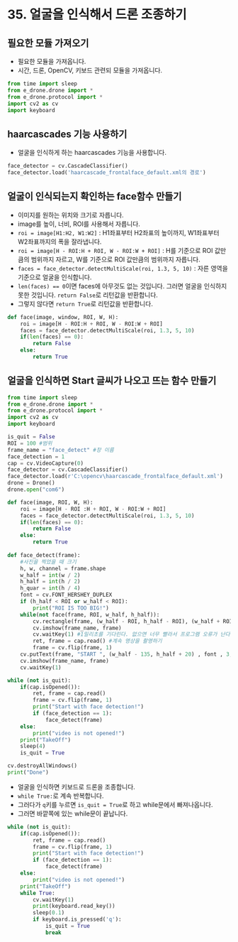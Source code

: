 # 35. 얼굴을 인식해서 드론 조종하기
## 필요한 모듈 가져오기
* 필요한 모듈을 가져옵니다.
* 시간, 드론, OpenCV, 키보드 관련되 모듈을 가져옵니다.
```python
from time import sleep
from e_drone.drone import *
from e_drone.protocol import *
import cv2 as cv
import keyboard
```

## haarcascades 기능 사용하기
* 얼굴을 인식하게 하는 haarcascades 기능을 사용합니다.
```python
face_detector = cv.CascadeClassifier()
face_detector.load('haarcascade_frontalface_default.xml의 경로')
```

## 얼굴이 인식되는지 확인하는 face함수 만들기
* 이미지를 원하는 위치와 크기로 자릅니다.
* image를 높이, 너비, ROI를 사용해서 자릅니다. 
* ```roi = image[H1:H2, W1:W2]``` : H1좌표부터 H2좌표의 높이까지, W1좌표부터 W2좌표까지의 폭을 잘라냅니다.
* ```roi = image[H - ROI:H + ROI, W - ROI:W + ROI]``` : H를 기준으로 ROI 값만큼의 범위까지 자르고, W를 기준으로 ROI 값만큼의 범위까지 자릅니다. 
* ```faces = face_detector.detectMultiScale(roi, 1.3, 5, 10)``` : 자른 영역을 기준으로 얼굴을 인식합니다.
* ```len(faces) == 0```이면 faces에 아무것도 없는 것입니다. 그러면 얼굴을 인식하지 못한 것입니다. ```return False```로 리턴값을 반환합니다.
* 그렇지 않다면 ```return True```로 리턴값을 반환합니다.    
```python
def face(image, window, ROI, W, H):
    roi = image[H - ROI:H + ROI, W - ROI:W + ROI]
    faces = face_detector.detectMultiScale(roi, 1.3, 5, 10)
    if(len(faces) == 0):
        return False
    else:
        return True
```

## 얼굴을 인식하면 Start 글씨가 나오고 뜨는 함수 만들기
```python
from time import sleep
from e_drone.drone import *
from e_drone.protocol import *
import cv2 as cv
import keyboard

is_quit = False
ROI = 100 #범위
frame_name = "face_detect" #창 이름
face_detection = 1 
cap = cv.VideoCapture(0)
face_detector = cv.CascadeClassifier()
face_detector.load(r'C:\opencv\haarcascade_frontalface_default.xml')
drone = Drone()
drone.open("com6")

def face(image, ROI, W, H):
    roi = image[H - ROI :H + ROI, W - ROI:W + ROI]  
    faces = face_detector.detectMultiScale(roi, 1.3, 5, 10)
    if(len(faces) == 0):
        return False
    else:
        return True
        
def face_detect(frame):
    #사진을 찍었을 때 크기 
    h, w, channel = frame.shape   
    w_half = int(w / 2)
    h_half = int(h / 2)
    h_quar = int(h / 4)
    font = cv.FONT_HERSHEY_DUPLEX
    if (h_half < ROI or w_half < ROI):
        print("ROI IS TOO BIG!")
    while(not face(frame, ROI, w_half, h_half)):
        cv.rectangle(frame, (w_half - ROI, h_half - ROI), (w_half + ROI, h_half + ROI), (0, 0, 200), 8)           
        cv.imshow(frame_name, frame)
        cv.waitKey(1) #1밀리초를 기다린다. 없으면 너무 빨라서 프로그램 오류가 난다.
        ret, frame = cap.read() #계속 영상을 촬영하기
        frame = cv.flip(frame, 1)
    cv.putText(frame, "START ", (w_half - 135, h_half + 20) , font , 3, (255, 255, 255), 3)        
    cv.imshow(frame_name, frame)
    cv.waitKey(1)

while (not is_quit):
    if(cap.isOpened()):
        ret, frame = cap.read()
        frame = cv.flip(frame, 1)        
        print("Start with face detection!")
        if (face_detection == 1):
            face_detect(frame)
    else:
        print("video is not opened!")  
    print("TakeOff")
    sleep(4)
    is_quit = True

cv.destroyAllWindows()
print("Done")
```

* 얼굴을 인식하면 키보드로 드론을 조종합니다.
* ```while True:```로 계속 반복합니다.
* 그러다가 ```q```키를 누르면 ```is_quit = True```로 하고 while문에서 빠져나옵니다.  
* 그러면 바깥쪽에 있는 while문이 끝납니다.
```python
while (not is_quit):
    if(cap.isOpened()):
        ret, frame = cap.read()
        frame = cv.flip(frame, 1)        
        print("Start with face detection!")
        if (face_detection == 1):
            face_detect(frame)
    else:
        print("video is not opened!")  
    print("TakeOff")    
    while True:   
        cv.waitKey(1)
        print(keyboard.read_key())
        sleep(0.1)        
        if keyboard.is_pressed('q'):
            is_quit = True
            break
```        
